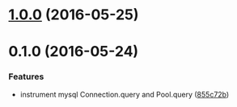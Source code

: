 <a name="1.0.0"></a>
# [1.0.0](https://github.com/open-trail/node-trail-instrument-mysql/compare/v0.1.0...v1.0.0) (2016-05-25)



<a name="0.1.0"></a>
# 0.1.0 (2016-05-24)


### Features

* instrument mysql Connection.query and Pool.query ([855c72b](https://github.com/open-trail/node-trail-instrument-mysql/commit/855c72b))



